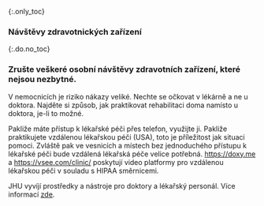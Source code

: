 {:.only_toc}
### Návštěvy zdravotnických zařízení

{:.do.no_toc}
### Zrušte veškeré osobní návštěvy zdravotních zařízení, které nejsou nezbytné.

V nemocnicích je riziko nákazy veliké. Nechte se očkovat v lékárně a ne u doktora. Najděte si způsob, jak praktikovat rehabilitaci doma namísto u doktora, je-li to možné.

Pakliže máte přístup k lékařské péči přes telefon, využijte ji. Pakliže praktikujete vzdálenou lékařskou péči (USA), toto je příležitost jak situaci pomoci. Zvláště pak ve vesnicích a místech bez jednoduchého přístupu k lékařské péči bude vzdálená lékařská péče velice potřebná. https://doxy.me a https://vsee.com/clinic/ poskytují video platformy pro vzdálenou lékařskou péči v souladu s HIPAA směrnicemi.

JHU vyvíjí prostředky a nástroje pro doktory a lékařský personál. Více informací  [zde](https://www.cbsnews.com/news/coronavirus-containment-dr-jon-lapook-60-minutes-2020-03-08/).

